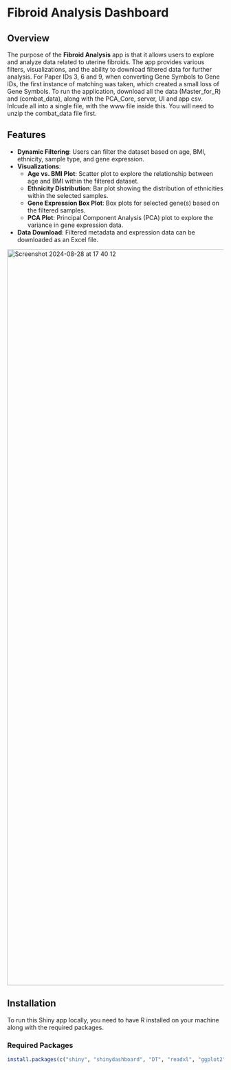 # Fibroid Analysis Dashboard

## Overview

The purpose of the **Fibroid Analysis** app is that it allows users to explore and analyze data related to uterine fibroids. The app provides various filters, visualizations, and the ability to download filtered data for further analysis.
For Paper IDs 3, 6 and 9, when converting Gene Symbols to Gene IDs, the first instance of matching was taken, which created a small loss of Gene Symbols.
To run the application, download all the data (Master_for_R) and (combat_data), along with the PCA_Core, server, UI and app csv. Inlcude all into a single file, with the www file inside this.
You will need to unzip the combat_data file first.

## Features

- **Dynamic Filtering**: Users can filter the dataset based on age, BMI, ethnicity, sample type, and gene expression.
- **Visualizations**:
  - **Age vs. BMI Plot**: Scatter plot to explore the relationship between age and BMI within the filtered dataset.
  - **Ethnicity Distribution**: Bar plot showing the distribution of ethnicities within the selected samples.
  - **Gene Expression Box Plot**: Box plots for selected gene(s) based on the filtered samples.
  - **PCA Plot**: Principal Component Analysis (PCA) plot to explore the variance in gene expression data.
- **Data Download**: Filtered metadata and expression data can be downloaded as an Excel file.


<img width="1707" alt="Screenshot 2024-08-28 at 17 40 12" src="https://github.com/user-attachments/assets/55d1abdf-ace8-4cec-a0e0-8834d930e8e6">

## Installation

To run this Shiny app locally, you need to have R installed on your machine along with the required packages.

### Required Packages

```r
install.packages(c("shiny", "shinydashboard", "DT", "readxl", "ggplot2", "plotly", "writexl", "reshape2"))
